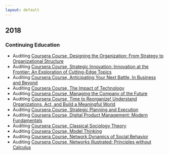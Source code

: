 ```yaml
---
layout: default
---
```


## 2018

### Continuing Education
* Auditing [Coursera Course, Designing the Organization: From Strategy to Organizational Structure](https://www.coursera.org/learn/designing-organization)
* Auditing [Coursera Course, Strategic Innovation: Innovation at the Frontier: An Exploration of Cutting-Edge Topics](https://www.coursera.org/learn/strategic-innovation-innovation-at-the-frontier)
* Auditing [Coursera Course, Anticipating Your Next Battle, In Business and Beyond](https://www.coursera.org/learn/anticipate/)
* Auditing [Coursera Course, The Impact of Technology](https://www.coursera.org/learn/impact-of-technology)
* Auditing [Coursera Course, Managing the Company of the Future](https://www.coursera.org/learn/company-future-management)
* Auditing [Coursera Course, Time to Reorganize! Understand Organizations, Act, and Build a Meaningful World](https://www.coursera.org/learn/orgology)
* Auditing [Coursera Course, Strategic Planning and Execution](https://www.coursera.org/learn/uva-darden-strategic-planning-execution)
* Auditing [Coursera Course, Digital Product Management: Modern Fundamentals](https://www.coursera.org/learn/uva-darden-digital-product-management/)
* Auditing [Coursera Course, Classical Sociology Theory](https://www.coursera.org/learn/classical-sociological-theory)
* Auditing [Coursera Course, Model Thinking](https://www.coursera.org/learn/model-thinking)
* Auditing [Coursera Course, Network Dynamics of Social Behavior](https://www.coursera.org/learn/networkdynamics)
* Auditing [Coursera Course, Networks Illustrated: Principles without Calculus](https://www.coursera.org/learn/networks-illustrated)
